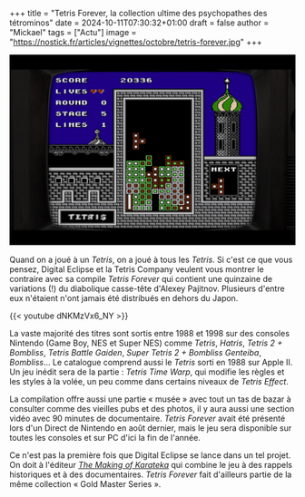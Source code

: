 +++
title = "Tetris Forever, la collection ultime des psychopathes des tétrominos"
date = 2024-10-11T07:30:32+01:00
draft = false
author = "Mickael"
tags = ["Actu"]
image = "https://nostick.fr/articles/vignettes/octobre/tetris-forever.jpg"
+++

![Tetris Forever](tetris-forever.jpg "")

Quand on a joué à un *Tetris*, on a joué à tous les *Tetris*. Si c'est ce que vous pensez, Digital Eclipse et la Tetris Company veulent vous montrer le contraire avec sa compile *Tetris Forever* qui contient une quinzaine de variations (!) du diabolique casse-tête d'Alexey Pajitnov. Plusieurs d'entre eux n'étaient n'ont jamais été distribués en dehors du Japon.

{{< youtube dNKMzVx6_NY >}} 

La vaste majorité des titres sont sortis entre 1988 et 1998 sur des consoles Nintendo (Game Boy, NES et Super NES) comme *Tetris*, *Hatris*, *Tetris 2 + Bombliss*, *Tetris Battle Gaiden*, *Super Tetris 2 + Bombliss Genteiba*, *Bombliss*… Le catalogue comprend aussi le *Tetris* sorti en 1988 sur Apple II. Un jeu inédit sera de la partie : *Tetris Time Warp*, qui modifie les règles et les styles à la volée, un peu comme dans certains niveaux de *Tetris Effect*.

La compilation offre aussi une partie « musée » avec tout un tas de bazar à consulter comme des vieilles pubs et des photos, il y aura aussi une section vidéo avec 90 minutes de documentaire. *Tetris Forever* avait été présenté lors d'un Direct de Nintendo en août dernier, mais le jeu sera disponible sur toutes les consoles et sur PC d'ici la fin de l'année.

Ce n'est pas la première fois que Digital Eclipse se lance dans un tel projet. On doit à l'éditeur *[The Making of Karateka](https://www.digitaleclipse.com/media/goldmasterseries)* qui combine le jeu à des rappels historiques et à des documentaires. *Tetris Forever* fait d'ailleurs partie de la même collection « Gold Master Series ».